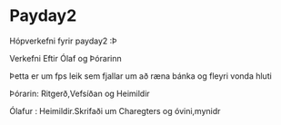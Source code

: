 # Payday2
Hópverkefni fyrir payday2 :Þ


Verkefni Eftir Ólaf og Þórarinn

Þetta er um fps leik sem fjallar um að ræna bánka og fleyri vonda hluti




Þórarin: Ritgerð,Vefsíðan og Heimildir

Ólafur : Heimildir.Skrifaði um Charegters og óvini,mynidr
